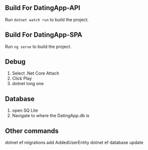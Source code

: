 ## Build For DatingApp-API

Run `dotnet watch run` to build the project. 

## Build For DatingApp-SPA

Run `ng serve` to build the project. 

## Debug

1. Select .Net Core Attach
2. Click Play
3. dotnet long one

## Database

1. open SQ Lite
2. Navigate to where the DatingApp.db is 

## Other commands
dotnet ef migrations add AddedUserEntity
dotnet ef database update